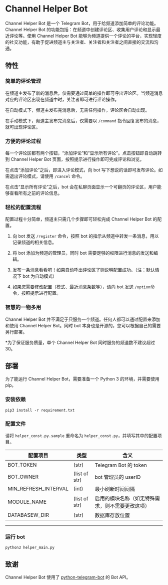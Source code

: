 # Channel Helper Bot

Channel Helper Bot 是一个 Telegram Bot，用于给频道添加简单的评论功能。Channel Helper Bot 的功能包括：在频道中创建评论区、收集用户评论和显示最近评论等。使用 Channel Helper Bot 能够为频道提供一个评论的平台，实现轻度的社交功能，有助于促进频道主与关注者、关注者和关注者之间直接的交流和沟通。

## 特性

### 简单的评论管理

在频道主发布了新的消息后，仅需要通过简单的操作即可呼出评论区。当频道消息对应的评论区出现在频道中时，关注者即可进行评论操作。

在自动模式下，频道主发布完消息后，无需任何操作，评论区会自动出现。

在手动模式下，频道主发布完消息后，仅需要以 `/command` 指令回复发布的消息，就可出现评论区。

### 方便的评论过程

每一个评论区都有两个按钮，“添加评论”和“显示所有评论”。点击按钮即自动跳转到 Channel Helper Bot 页面，按照提示进行操作即可完成评论和浏览。

在点击“添加评论”之后，即进入评论模式，向 bot 写下想说的话即可发布评论。如需退出评论模式，请使用 `/cancel` 命令。

在点击“显示所有评论”之后，bot 会在私聊页面显示一个可翻页的评论区，用户能够查看所有之前的评论信息。

### 轻松的配置流程

配置过程十分简单，频道主只需几个步骤即可轻松完成 Channel Helper Bot 的配置。

1. 向 bot 发送 `/register` 命令，按照 bot 的指示从频道中转发一条消息，用以记录频道的相关信息。

2. 将 bot 添加为频道的管理员，同时 bot 需要足够的权限进行消息的发送和编辑。

3. 发布一条消息看看吧！如果自动呼出评论区了则说明配置成功。（注：默认情况下 bot 为自动模式）

4. 如果您需要修改配置（模式、最近消息条数等），请向 bot 发送 `/option`命令，按照提示进行配置。

### 智慧的一物多用

Channel Helper Bot 并不满足于只服务一个频道。任何人都可以通过配置来添加和使用 Channel Helper Bot。同时 bot 本身也是开源的，您可以根据自己的需要另行部署。

*为了保证服务质量，单个 Channel Helper Bot 同时服务的频道数不建议超过30。

## 部署

为了能运行 Channel Helper Bot，需要准备一个 Python 3 的环境，并需要使用 pip。

### 安装依赖 

`pip3 install -r requirement.txt`

### 配置文件

请将 `helper_const.py.sample` 重命名为 `helper_const.py`，并填写其中的配置项目。

| 配置项目             | 类型          | 含义                                             
|----------------------|---------------|--------------------------------------------------
| BOT_TOKEN            | (str)         | Telegram Bot 的 token                            
| BOT_OWNER            | (list of str) | bot 管理员的 userID                              
| MIN_REFRESH_INTERVAL | (int)         | 最小刷新时间间隔                                 
| MODULE_NAME          | (list of str) | 启用的模块名称（如无特殊需求，则不需要更改这项） 
| DATABASEW_DIR        | (str)         | 数据库存放位置                             
------------------------------------------------------------------------------------------

### 运行 bot 

`python3 helper_main.py`

## 致谢

Channel Helper Bot 使用了 [python-telegram-bot](https://github.com/python-telegram-bot/python-telegram-bot) 的 Bot API。
